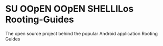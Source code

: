 SU
OOpEN
OOpEN SHELLlLos
Rooting-Guides
==============

The open source project behind the popular Android application Rooting Guides 
